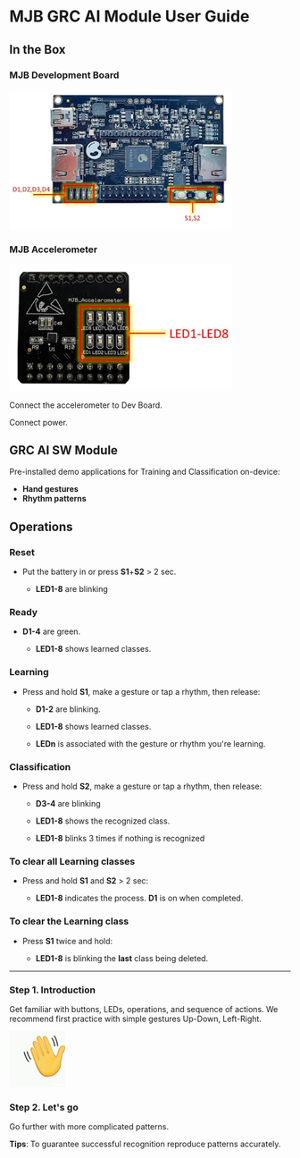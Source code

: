 # MJB GRC AI Module User Guide  

## In the Box 

### MJB Development Board 

<img src="media/MJB_Board.jpg" width="400px">

### MJB Accelerometer 

<img src="media/MJB_Accel.jpg" width="400px">

Connect the accelerometer to Dev Board.

Connect power.

## GRC AI SW Module  

Pre-installed demo applications for Training and Classification on-device:  
* **Hand gestures**
* **Rhythm patterns**

## Operations

### Reset
* Put the battery in or press **S1**+**S2** > 2 sec.

   * **LED1-8** are blinking


### Ready
* **D1-4** are green.

   * **LED1-8** shows learned classes.


### Learning 
* Press and hold **S1**, make a gesture or tap a rhythm, then release:

   * **D1-2** are blinking. 

   * **LED1-8** shows learned classes. 

   * **LEDn** is associated with the gesture or rhythm you're learning.



### Classification 
* Press and hold **S2**, make a gesture or tap a rhythm, then release: 

   * **D3-4** are blinking  
   
   * **LED1-8** shows the recognized class.
  
   * **LED1-8** blinks 3 times if nothing is recognized



### To clear all Learning classes
* Press and hold **S1** and **S2** > 2 sec:

   * **LED1-8** indicates the process. **D1** is on when completed.



### To clear the Learning class 
* Press **S1** twice and hold:

   * **LED1-8** is blinking the **last** class being deleted.   

***

### Step 1. Introduction
Get familiar with buttons, LEDs, operations, and sequence of actions.
We recommend first practice with simple gestures Up-Down, Left-Right.

<img src="media/hand_gesture.gif" width = 100px>



### Step 2. Let's go
Go further with more complicated patterns.


**Tips**: To guarantee successful recognition reproduce patterns accurately. 


